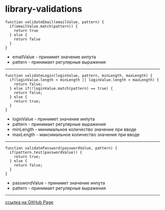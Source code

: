 # library-validations
```
function validateEmail(emailValue, pattern) {
  if(emailValue.match(pattern)) {
    return true
  } else {
    return false
  }
}
```
* emailValue - принимет значение инпута
* pattern - принимает регулярные выражения

___
```
function validateLogin(loginValue, pattern, minLength, maxLength) {
  if(loginValue.length < minLength || loginValue.length > maxLength) {
    return false;
  } else if(!loginValue.match(pattern) == true) {
    return false;
  } else {
    return true;
  }
}
```
* loginValue - принимет значение инпута
* pattern - принимает регулярные выражения
* minLength - минимальное количество значение при вводе
* maxLength - максимальное количество значение при вводе
___
```
function validatePassword(passwordValue, pattern) {
  if(pattern.test(passwordValue)) {
    return true;
  } else {
    return false;
  }
}
```
* passwordValue - принимет значение инпута
* pattern - принимает регулярные выражения
___
[ссылка на GitHub Page](
https://pretya.github.io/form-validate-page/)
